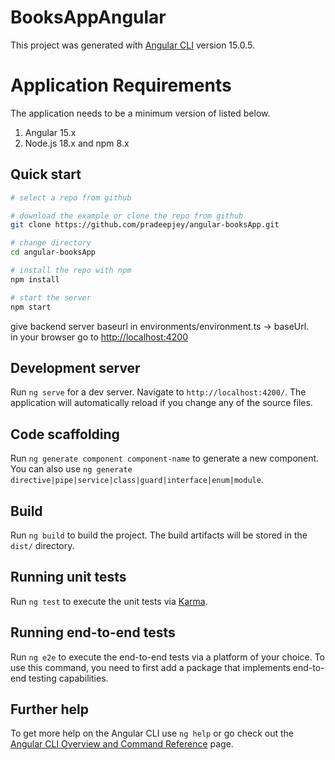 # BooksAppAngular

This project was generated with [Angular CLI](https://github.com/angular/angular-cli) version 15.0.5.

# Application Requirements

The application needs to be a minimum version of listed below.

1. Angular 15.x 
2. Node.js 18.x and npm 8.x

## Quick start

```bash
# select a repo from github

# download the example or clone the repo from github
git clone https://github.com/pradeepjey/angular-booksApp.git

# change directory
cd angular-booksApp

# install the repo with npm
npm install

# start the server
npm start

```
give backend server baseurl in environments/environment.ts -> baseUrl.<br />
in your browser go to [http://localhost:4200](http://localhost:4200) 

## Development server

Run `ng serve` for a dev server. Navigate to `http://localhost:4200/`. The application will automatically reload if you change any of the source files.

## Code scaffolding

Run `ng generate component component-name` to generate a new component. You can also use `ng generate directive|pipe|service|class|guard|interface|enum|module`.

## Build

Run `ng build` to build the project. The build artifacts will be stored in the `dist/` directory.

## Running unit tests

Run `ng test` to execute the unit tests via [Karma](https://karma-runner.github.io).

## Running end-to-end tests

Run `ng e2e` to execute the end-to-end tests via a platform of your choice. To use this command, you need to first add a package that implements end-to-end testing capabilities.

## Further help

To get more help on the Angular CLI use `ng help` or go check out the [Angular CLI Overview and Command Reference](https://angular.io/cli) page.
